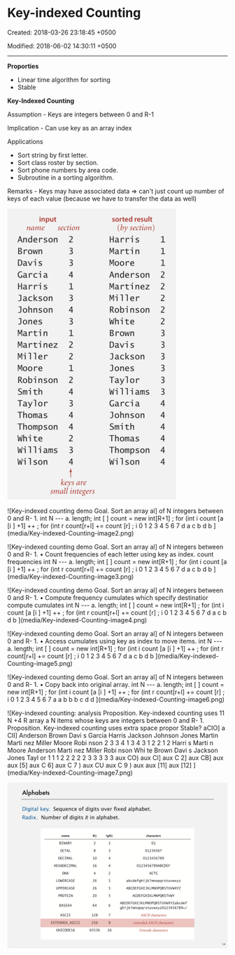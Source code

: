 # Key-indexed Counting

Created: 2018-03-26 23:18:45 +0500

Modified: 2018-06-02 14:30:11 +0500

---

**Proporties**
-   Linear time algorithm for sorting
-   Stable



**Key-Indexed Counting**

Assumption - Keys are integers between 0 and R-1

Implication - Can use key as an array index



Applications
-   Sort string by first letter.
-   Sort class roster by section.
-   Sort phone numbers by area code.
-   Subroutine in a sorting algorithm.



Remarks - Keys may have associated data => can't just count up number of keys of each value (because we have to transfer the data as well)



![input name section Anderson Brown Davi s Garci a Harris Jackson Johnson Jones Marti n Marti nez Miller Moore Robi nson Smi th Taylor Thomas Thompson Whi te Wi Ili ams Wi I son 2 3 3 4 1 3 4 3 1 2 2 1 2 4 3 4 4 2 3 4 sorted result (by section) Harris Marti n Moore Anderson Marti nez Miller Robi nson Whi te Brown Davi s Jackson Jones Taylor Wi 1 i ams Garci a Johnson Smi th Thomas Thompson Wi I son 1 1 1 2 2 2 2 2 3 3 3 3 3 3 4 4 4 4 4 4 keys are small integers ](media/Key-indexed-Counting-image1.png)



![Key-indexed counting demo Goal. Sort an array al] of N integers between 0 and R- 1. int N --- a. length; int [ ] count = new int[R+1] ; for (int i count [a [i ] +1] ++ ; for (int r count[r+l] += count [r] ; i 0 1 2 3 4 5 6 7 d a c b d b ](media/Key-indexed-Counting-image2.png)

![Key-indexed counting demo Goal. Sort an array al] of N integers between 0 and R- 1. • Count frequencies of each letter using key as index. count frequencies int N --- a. length; int [ ] count = new int[R+1] ; for (int i count [a [i ] +1] ++ ; for (int r count[r+l] += count [r] ; i 0 1 2 3 4 5 6 7 d a c b d b ](media/Key-indexed-Counting-image3.png)

![Key-indexed counting demo Goal. Sort an array al] of N integers between 0 and R- 1. • Compute frequency cumulates which specify destinatior compute cumulates int N --- a. length; int [ ] count = new int[R+1] ; for (int i count [a [i ] +1] ++ ; for (int r count[r+l] += count [r] ; i 0 1 2 3 4 5 6 7 d a c b d b ](media/Key-indexed-Counting-image4.png)

![Key-indexed counting demo Goal. Sort an array al] of N integers between 0 and R- 1. • Access cumulates using key as index to move items. int N --- a. length; int [ ] count = new int[R+1] ; for (int i count [a [i ] +1] ++ ; for (int r count[r+l] += count [r] ; i 0 1 2 3 4 5 6 7 d a c b d b ](media/Key-indexed-Counting-image5.png)

![Key-indexed counting demo Goal. Sort an array al] of N integers between 0 and R- 1. • Copy back into original array. int N --- a. length; int [ ] count = new int[R+1] ; for (int i count [a [i ] +1] ++ ; for (int r count[r+l] += count [r] ; i 0 1 2 3 4 5 6 7 a a b b b c d d ](media/Key-indexed-Counting-image6.png)

![Key-indexed counting: analysis Proposition. Key-indexed counting uses 11 N +4 R array a N items whose keys are integers between 0 and R- 1. Proposition. Key-indexed counting uses extra space propor Stable? aCIO] a CII] Anderson Brown Davi s Garcia Harris Jackson Johnson Jones Martin Marti nez Miller Moore Robi nson 2 3 3 4 1 3 4 3 1 2 2 1 2 Harri s Marti n Moore Anderson Marti nez Miller Robi nson Whi te Brown Davi s Jackson Jones Tayl or 1 1 1 2 2 2 2 2 3 3 3 3 3 aux CO) aux Cl] aux C 2] aux CB] aux aux [5] aux C 6] aux C 7 ) aux CU aux C 9 ) aux aux [11] aux [12] ](media/Key-indexed-Counting-image7.png)



![Alphabets Digital key. Sequence of digits over fixed alphabet. Number of digits R in alphabet. Radix. name BINARY OCTAL DECIMAL HEXADECIMAL DNA LOWERCASE UPPERCASE PROTEIN BASE64 2 8 10 16 4 26 26 20 64 lgR() 1 3 4 4 2 5 5 5 characters 01 01234567 0123456789 0123456789ABCDEF ACTG abcdefghi j kl mnopq rstuv ABCDEFGHIJKLMNOPQRSTUV ACDEFGHIKLMNPQRSTVW ABCDEFGHIJKLMNOPQRSTUVWXY 6 ](media/Key-indexed-Counting-image8.png)








